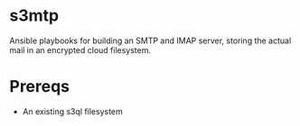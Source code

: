 # s3mtp

Ansible playbooks for building an SMTP and IMAP server, storing the actual mail in an encrypted cloud filesystem.

# Prereqs
* An existing s3ql filesystem
